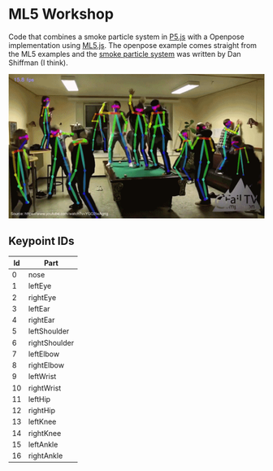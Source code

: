 # ML5 Workshop

Code that combines a smoke particle system in [P5.js](https://p5js.org/) with a Openpose implementation using [ML5.js](https://ml5js.org/). The openpose example comes straight from the ML5 examples and the [smoke particle system](https://p5js.org/examples/simulate-smokeparticles.html) was written by Dan Shiffman (I think).

![](openpose.gif)

## Keypoint IDs

| Id | Part |
| -- | -- |
| 0 | nose |
| 1 | leftEye |
| 2 | rightEye |
| 3 | leftEar |
| 4 | rightEar |
| 5 | leftShoulder |
| 6 | rightShoulder |
| 7 | leftElbow |
| 8 | rightElbow |
| 9 | leftWrist |
| 10 | rightWrist |
| 11 | leftHip |
| 12 | rightHip |
| 13 | leftKnee |
| 14 | rightKnee |
| 15 | leftAnkle |
| 16 | rightAnkle |
